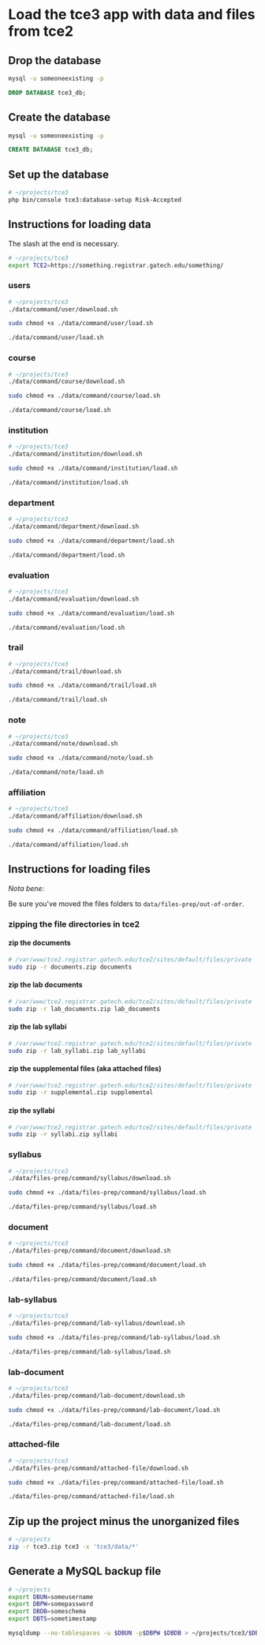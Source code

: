 # Load the tce3 app with data and files from tce2

## Drop the database

```bash
mysql -u someoneexisting -p
```

```sql
DROP DATABASE tce3_db;
```

## Create the database

```bash
mysql -u someoneexisting -p
```

```sql
CREATE DATABASE tce3_db;
```

## Set up the database

```bash
# ~/projects/tce3
php bin/console tce3:database-setup Risk-Accepted
```

## Instructions for loading data

The slash at the end is necessary.

```bash
# ~/projects/tce3
export TCE2=https://something.registrar.gatech.edu/something/
```

### users

```bash
# ~/projects/tce3
./data/command/user/download.sh
```

```bash
sudo chmod +x ./data/command/user/load.sh
```

```bash
./data/command/user/load.sh
```

### course 

```bash
# ~/projects/tce3
./data/command/course/download.sh
```

```bash
sudo chmod +x ./data/command/course/load.sh
```

```bash
./data/command/course/load.sh
```

### institution

```bash
# ~/projects/tce3
./data/command/institution/download.sh
```

```bash
sudo chmod +x ./data/command/institution/load.sh
```

```bash
./data/command/institution/load.sh
```

### department

```bash
# ~/projects/tce3
./data/command/department/download.sh
```

```bash
sudo chmod +x ./data/command/department/load.sh
```

```bash
./data/command/department/load.sh
```

### evaluation

```bash
# ~/projects/tce3
./data/command/evaluation/download.sh
```

```bash
sudo chmod +x ./data/command/evaluation/load.sh
```

```bash
./data/command/evaluation/load.sh
```

### trail

```bash
# ~/projects/tce3
./data/command/trail/download.sh
```

```bash
sudo chmod +x ./data/command/trail/load.sh
```

```bash
./data/command/trail/load.sh
```

### note

```bash
# ~/projects/tce3
./data/command/note/download.sh
```

```bash
sudo chmod +x ./data/command/note/load.sh
```

```bash
./data/command/note/load.sh
```

### affiliation

```bash
# ~/projects/tce3
./data/command/affiliation/download.sh
```

```bash
sudo chmod +x ./data/command/affiliation/load.sh
```

```bash
./data/command/affiliation/load.sh
```

## Instructions for loading files

_Nota bene:_

Be sure you've moved the files folders to `data/files-prep/out-of-order`.

### zipping the file directories in tce2

#### zip the documents

```bash
# /var/www/tce2.registrar.gatech.edu/tce2/sites/default/files/private
sudo zip -r documents.zip documents
```

#### zip the lab documents

```bash
# /var/www/tce2.registrar.gatech.edu/tce2/sites/default/files/private
sudo zip -r lab_documents.zip lab_documents
```

#### zip the lab syllabi

```bash
# /var/www/tce2.registrar.gatech.edu/tce2/sites/default/files/private
sudo zip -r lab_syllabi.zip lab_syllabi
```

#### zip the supplemental files (aka attached files)

```bash
# /var/www/tce2.registrar.gatech.edu/tce2/sites/default/files/private
sudo zip -r supplemental.zip supplemental
```

#### zip the syllabi

```bash
# /var/www/tce2.registrar.gatech.edu/tce2/sites/default/files/private
sudo zip -r syllabi.zip syllabi
```

### syllabus

```bash
# ~/projects/tce3
./data/files-prep/command/syllabus/download.sh
```

```bash
sudo chmod +x ./data/files-prep/command/syllabus/load.sh
```

```bash
./data/files-prep/command/syllabus/load.sh
```

### document

```bash
# ~/projects/tce3
./data/files-prep/command/document/download.sh
```

```bash
sudo chmod +x ./data/files-prep/command/document/load.sh
```

```bash
./data/files-prep/command/document/load.sh
```

### lab-syllabus

```bash
# ~/projects/tce3
./data/files-prep/command/lab-syllabus/download.sh
```

```bash
sudo chmod +x ./data/files-prep/command/lab-syllabus/load.sh
```

```bash
./data/files-prep/command/lab-syllabus/load.sh
```

### lab-document

```bash
# ~/projects/tce3
./data/files-prep/command/lab-document/download.sh
```

```bash
sudo chmod +x ./data/files-prep/command/lab-document/load.sh
```

```bash
./data/files-prep/command/lab-document/load.sh
```

### attached-file

```bash
# ~/projects/tce3
./data/files-prep/command/attached-file/download.sh
```

```bash
sudo chmod +x ./data/files-prep/command/attached-file/load.sh
```

```bash
./data/files-prep/command/attached-file/load.sh
```

## Zip up the project minus the unorganized files

```bash
# ~/projects
zip -r tce3.zip tce3 -x 'tce3/data/*'
```

## Generate a MySQL backup file

```bash
# ~/projects
export DBUN=someusername
export DBPW=somepassword
export DBDB=someschema
export DBTS=sometimestamp

mysqldump --no-tablespaces -u $DBUN -p$DBPW $DBDB > ~/projects/tce3/$DBDB$DBTS.sql
```
